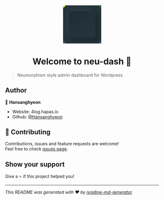 <p align="center">
<img src="asset/thumnail-min.png" width="125px">
</p>
<h1 align="center">Welcome to neu-dash 👋</h1>

> Neumorphism style admin dashboard for Wordpress

## Author

👤 **Hansanghyeon**

* Website: 4log.hapas.io
* Github: [@Hansanghyeon](https://github.com/Hansanghyeon)

## 🤝 Contributing

Contributions, issues and feature requests are welcome!<br />Feel free to check [issues page](https://github.com/Hansanghyeon/neu-dash/issues). 

## Show your support

Give a ⭐️ if this project helped you!

***
_This README was generated with ❤️ by [readme-md-generator](https://github.com/kefranabg/readme-md-generator)_